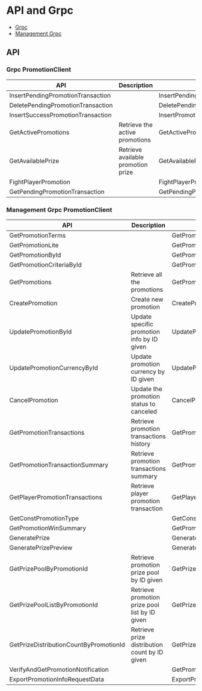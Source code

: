 # API and Grpc
- [Grpc](#grpc-promotionclient)
- [Management Grpc](#management-grpc-promotionclient)

## API 
### Grpc PromotionClient

|  API | Description | Request | Response |
| ------ | ------ | ------ | ------ |
| InsertPendingPromotionTransaction |  | InsertPendingPromotionTransactionRequest | InsertPendingPromotionTransactionResponse |
| DeletePendingPromotionTransaction |  | DeletePendingPromotionTransactionRequest | DeletePendingPromotionTransactionResponse |
| InsertSuccessPromotionTransaction |  | InsertPromotionTransactionRequest | InsertPromotionTransactionResponse |
| GetActivePromotions | Retrieve the active promotions | GetActivePromotionsRequest | GetPromotionsResponse |
| GetAvailablePrize | Retrieve available promotion prize | GetAvailablePrizeRequest | CommonResponse |
| FightPlayerPromotion |  | FightPlayerPromotionRequest | FightPlayerPromotionResponse |
| GetPendingPromotionTransaction |  | GetPendingPromotionTransactionRequest | GetPendingPromotionTransactionResponse |

### Management Grpc PromotionClient

|  API | Description | Request | Response |
| ------ | ------ | ------ | ------ |
| GetPromotionTerms |  | GetPromotionTermsRequest | GetPromotionTermsResponse |
| GetPromotionLite |  | GetPromotionLiteRequest | GetPromotionLiteResponse |
| GetPromotionById |  | GetPromotionByIdRequest | GetPromotionByIdResponse |
| GetPromotionCriteriaById |  | GetPromotionCriteriaByPromotionIdRequest | GetPromotionCriteriaByPromotionIdResponse |
| GetPromotions | Retrieve all the promotions | GetPromotionsRequest | GetPromotionsResponse |
| CreatePromotion | Create new promotion | CreatePromotionRequest | CreatePromotionResponse |
| UpdatePromotionById | Update specific promotion info by ID given | UpdatePromotionByIdRequest | UpdatePromotionByIdResponse |
| UpdatePromotionCurrencyById | Update promotion currency by ID given | UpdatePromotionCurrencyByIdRequest | UpdatePromotionByIdResponse |
| CancelPromotion | Update the promotion status to canceled | CancelPromotionRequest | CancelPromotionResponse |
| GetPromotionTransactions | Retrieve promotion transactions history | GetPromotionTransactionRequest | GetPromotionTransactionResponse |
| GetPromotionTransactionSummary | Retrieve promotion transactions summary | GetPromotionTransactionSummaryRequest | GetPromotionTransactionSummaryResponse |
| GetPlayerPromotionTransactions | Retrieve player promotion transaction | GetPlayerPromotionTransactionRequest | GetPlayerPromotionTransactionResponse |
| GetConstPromotionType |  | GetConstPromotionTypeRequest | GetConstPromotionTypeResponse |
| GetPromotionWinSummary |  | GetPromotionWinSummaryRequest | GetPromotionWinSummaryResponse |
| GeneratePrize |  | GeneratePrizeRequest | GeneratePrizeResponse |
| GeneratePrizePreview |  | GeneratePrizePreviewRequest | GeneratePrizePreviewResponse |
| GetPrizePoolByPromotionId | Retrieve promotion prize pool by ID given | GetPrizePoolByPromotionIdRequest | GetPrizePoolByPromotionIdResponse |
| GetPrizePoolListByPromotionId | Retrieve promotion prize pool list by ID given | GetPrizePoolListByPromotionIdRequest | GetPrizePoolListByPromotionIdResponse |
| GetPrizeDistributionCountByPromotionId | Retrieve prize distribution count by ID given | GetPrizeDistributionCountByPromotionIdRequest | GetPrizeDistributionCountByPromotionIdResponse |
| VerifyAndGetPromotionNotification |  | GetPromotionTransactionRequest | VerifyAndGetPromotionNotificationResponse |
| ExportPromotionInfoRequestData |  | ExportPromotionInfoRequestDataRequest | ExportPromotionInfoRequestDataResponse |
